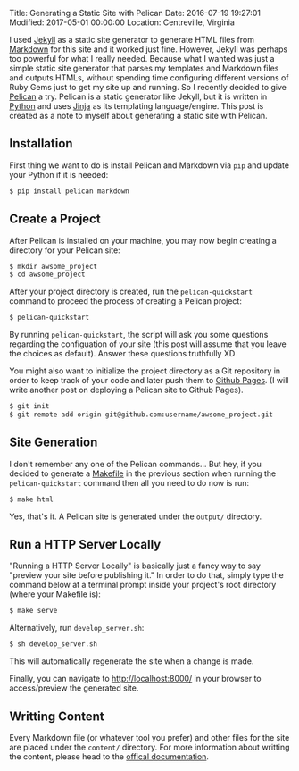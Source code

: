 Title: Generating a Static Site with Pelican
Date: 2016-07-19 19:27:01
Modified: 2017-05-01 00:00:00
Location: Centreville, Virginia

I used [Jekyll][1] as a static site generator to generate HTML files from 
[Markdown][2] for this site and it worked just fine. However, Jekyll was perhaps
too powerful for what I really needed. Because what I wanted was just a simple static 
site generator that parses my templates and Markdown files and outputs HTMLs, without
spending time configuring different versions of Ruby Gems just to get my site up 
and running. So I recently decided to give [Pelican][3] a try. Pelican is a 
static generator like Jekyll, but it is written in [Python][4] and uses 
[Jinja][5] as its templating language/engine. This post is created as a note to
myself about generating a static site with Pelican. 

[1]: https://jekyllrb.com/
[2]: https://en.wikipedia.org/wiki/Markdown
[3]: http://blog.getpelican.com/
[4]: https://www.python.org/
[5]: http://jinja.pocoo.org/


## Installation

First thing we want to do is install Pelican and Markdown via `pip` and update
your Python if it is needed:

```sh
$ pip install pelican markdown
```

## Create a Project

After Pelican is installed on your machine, you may now begin creating a directory
for your Pelican site:

```sh
$ mkdir awsome_project 
$ cd awsome_project
```

After your project directory is created, run the `pelican-quickstart` command to
proceed the process of creating a Pelican project:

```sh
$ pelican-quickstart
```

By running `pelican-quickstart`, the script will ask you some questions regarding
the configuation of your site (this post will assume that you leave the choices 
as default). Answer these questions truthfully XD 

You might also want to initialize the project directory as a Git repository in
order to keep track of your code and later push them to [Github Pages][6].
(I will write another post on deploying a Pelican site to Github Pages).

```sh
$ git init
$ git remote add origin git@github.com:username/awsome_project.git
```

[6]: https://pages.github.com/

## Site Generation
I don't remember any one of the Pelican commands... But hey, if you decided to
generate a [Makefile][10] in the previous section when running the 
`pelican-quickstart` command then all you need to do now is run:

```sh
$ make html
```
[10]: https://en.wikipedia.org/wiki/Makefile

Yes, that's it. A Pelican site is generated under the `output/` directory.

## Run a HTTP Server Locally

"Running a HTTP Server Locally" is basically just a fancy way to say "preview your
site before publishing it." In order to do that, simply type the command below at
a terminal prompt inside your project's root directory (where your Makefile is):

```sh
$ make serve
```

Alternatively, run `develop_server.sh`:

```sh
$ sh develop_server.sh
```

This will automatically regenerate the site when a change is made. 

Finally, you can navigate to [http://localhost:8000/][7] in your browser 
to access/preview the generated site.

[7]: http://localhost:8000/

## Writting Content

Every Markdown file (or whatever tool you prefer) and other files for the site are
placed under the `content/` directory. For more information about writting the 
content, please head to the [offical documentation][8].

[8]: http://docs.getpelican.com/en/3.6.3/content.html
